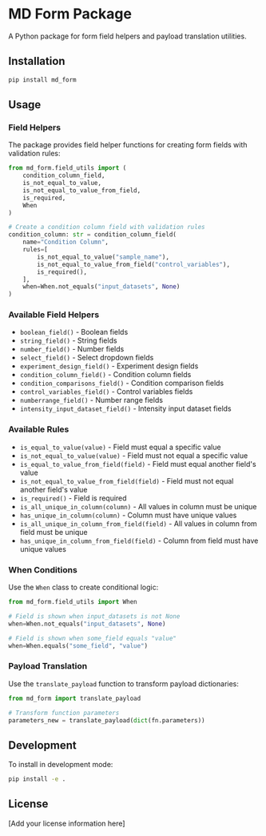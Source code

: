 # MD Form Package

A Python package for form field helpers and payload translation utilities.

## Installation

```bash
pip install md_form
```

## Usage

### Field Helpers

The package provides field helper functions for creating form fields with validation rules:

```python
from md_form.field_utils import (
    condition_column_field,
    is_not_equal_to_value,
    is_not_equal_to_value_from_field,
    is_required,
    When
)

# Create a condition column field with validation rules
condition_column: str = condition_column_field(
    name="Condition Column",
    rules=[
        is_not_equal_to_value("sample_name"),
        is_not_equal_to_value_from_field("control_variables"),
        is_required(),
    ],
    when=When.not_equals("input_datasets", None)
)
```

### Available Field Helpers

- `boolean_field()` - Boolean fields
- `string_field()` - String fields  
- `number_field()` - Number fields
- `select_field()` - Select dropdown fields
- `experiment_design_field()` - Experiment design fields
- `condition_column_field()` - Condition column fields
- `condition_comparisons_field()` - Condition comparison fields
- `control_variables_field()` - Control variables fields
- `numberrange_field()` - Number range fields
- `intensity_input_dataset_field()` - Intensity input dataset fields

### Available Rules

- `is_equal_to_value(value)` - Field must equal a specific value
- `is_not_equal_to_value(value)` - Field must not equal a specific value
- `is_equal_to_value_from_field(field)` - Field must equal another field's value
- `is_not_equal_to_value_from_field(field)` - Field must not equal another field's value
- `is_required()` - Field is required
- `is_all_unique_in_column(column)` - All values in column must be unique
- `has_unique_in_column(column)` - Column must have unique values
- `is_all_unique_in_column_from_field(field)` - All values in column from field must be unique
- `has_unique_in_column_from_field(field)` - Column from field must have unique values

### When Conditions

Use the `When` class to create conditional logic:

```python
from md_form.field_utils import When

# Field is shown when input_datasets is not None
when=When.not_equals("input_datasets", None)

# Field is shown when some_field equals "value"
when=When.equals("some_field", "value")
```

### Payload Translation

Use the `translate_payload` function to transform payload dictionaries:

```python
from md_form import translate_payload

# Transform function parameters
parameters_new = translate_payload(dict(fn.parameters))
```

## Development

To install in development mode:

```bash
pip install -e .
```

## License

[Add your license information here] 